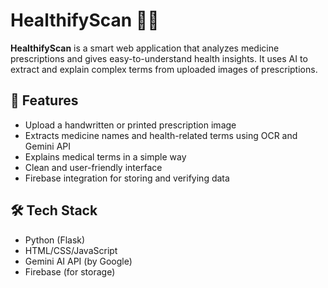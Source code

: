 # HealthifyScan 🧠💊

**HealthifyScan** is a smart web application that analyzes medicine prescriptions and gives easy-to-understand health insights. It uses AI to extract and explain complex terms from uploaded images of prescriptions.

## 🌟 Features
- Upload a handwritten or printed prescription image
- Extracts medicine names and health-related terms using OCR and Gemini API
- Explains medical terms in a simple way
- Clean and user-friendly interface
- Firebase integration for storing and verifying data

## 🛠️ Tech Stack
- Python (Flask)
- HTML/CSS/JavaScript
- Gemini AI API (by Google)
- Firebase (for storage)


